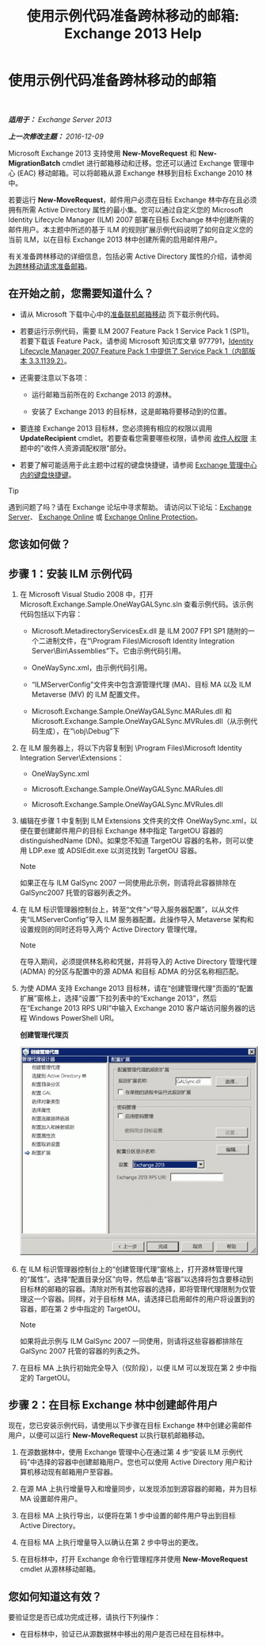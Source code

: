﻿---
title: '使用示例代码准备跨林移动的邮箱: Exchange 2013 Help'
TOCTitle: 使用示例代码准备跨林移动的邮箱
ms:assetid: f35ac7a5-bb84-4653-b6d0-65906e93627b
ms:mtpsurl: https://technet.microsoft.com/zh-cn/library/Ee861124(v=EXCHG.150)
ms:contentKeyID: 50491975
ms.date: 01/11/2018
mtps_version: v=EXCHG.150
ms.translationtype: HT
---

# 使用示例代码准备跨林移动的邮箱

 

_**适用于：** Exchange Server 2013_

_**上一次修改主题：** 2016-12-09_

Microsoft Exchange 2013 支持使用 **New-MoveRequest** 和 **New-MigrationBatch** cmdlet 进行邮箱移动和迁移。您还可以通过 Exchange 管理中心 (EAC) 移动邮箱。可以将邮箱从源 Exchange 林移到目标 Exchange 2010 林中。

若要运行 **New-MoveRequest**，邮件用户必须在目标 Exchange 林中存在且必须拥有所需 Active Directory 属性的最小集。您可以通过自定义您的 Microsoft Identity Lifecycle Manager (ILM) 2007 部署在目标 Exchange 林中创建所需的邮件用户。本主题中所述的基于 ILM 的规则扩展示例代码说明了如何自定义您的当前 ILM，以在目标 Exchange 2013 林中创建所需的启用邮件用户。

有关准备跨林移动的详细信息，包括必需 Active Directory 属性的介绍，请参阅[为跨林移动请求准备邮箱](prepare-mailboxes-for-cross-forest-move-requests-exchange-2013-help.md)。

## 在开始之前，您需要知道什么？

  - 请从 Microsoft 下载中心中的[准备联机邮箱移动](https://go.microsoft.com/fwlink/p/?linkid=177882) 页下载示例代码。

  - 若要运行示例代码，需要 ILM 2007 Feature Pack 1 Service Pack 1 (SP1)。若要下载该 Feature Pack，请参阅 Microsoft 知识库文章 977791，[Identity Lifecycle Manager 2007 Feature Pack 1 中提供了 Service Pack 1（内部版本 3.3.1139.2）](http://go.microsoft.com/fwlink/p/?linkid=3052&kbid=977791)。

  - 还需要注意以下各项：
    
      - 运行邮箱当前所在的 Exchange 2013 的源林。
    
      - 安装了 Exchange 2013 的目标林，这是邮箱将要移动到的位置。

  - 要连接 Exchange 2013 目标林，您必须拥有相应的权限以调用 **UpdateRecipient** cmdlet。若要查看您需要哪些权限，请参阅 [收件人权限](recipients-permissions-exchange-2013-help.md) 主题中的"收件人资源调配权限"部分。

  - 若要了解可能适用于此主题中过程的键盘快捷键，请参阅 [Exchange 管理中心内的键盘快捷键](keyboard-shortcuts-in-the-exchange-admin-center-exchange-online-protection-help.md)。

> [!TIP]  
> 遇到问题了吗？请在 Exchange 论坛中寻求帮助。 请访问以下论坛：<a href="https://go.microsoft.com/fwlink/p/?linkid=60612">Exchange Server</a>、 <a href="https://go.microsoft.com/fwlink/p/?linkid=267542">Exchange Online</a> 或 <a href="https://go.microsoft.com/fwlink/p/?linkid=285351">Exchange Online Protection</a>。


## 您该如何做？

## 步骤 1：安装 ILM 示例代码

1.  在 Microsoft Visual Studio 2008 中，打开 Microsoft.Exchange.Sample.OneWayGALSync.sln 查看示例代码。该示例代码包括以下内容：
    
      - Microsoft.MetadirectoryServicesEx.dll 是 ILM 2007 FP1 SP1 随附的一个二进制文件，在“\\Program Files\\Microsoft Identity Integration Server\\Bin\\Assemblies”下。它由示例代码引用。
    
      - OneWaySync.xml，由示例代码引用。
    
      - “ILMServerConfig”文件夹中包含源管理代理 (MA)、目标 MA 以及 ILM Metaverse (MV) 的 ILM 配置文件。
    
      - Microsoft.Exchange.Sample.OneWayGALSync.MARules.dll 和 Microsoft.Exchange.Sample.OneWayGALSync.MVRules.dll（从示例代码生成），在“\\obj\\Debug”下

2.  在 ILM 服务器上，将以下内容复制到 \\Program Files\\Microsoft Identity Integration Server\\Extensions：
    
      - OneWaySync.xml
    
      - Microsoft.Exchange.Sample.OneWayGALSync.MARules.dll
    
      - Microsoft.Exchange.Sample.OneWayGALSync.MVRules.dll

3.  编辑在步骤 1 中复制到 ILM Extensions 文件夹的文件 OneWaySync.xml，以便在要创建邮件用户的目标 Exchange 林中指定 TargetOU 容器的 distinguishedName (DN)。如果您不知道 TargetOU 容器的名称，则可以使用 LDP.exe 或 ADSIEdit.exe 以浏览找到 TargetOU 容器。
    
    > [!NOTE]  
    > 如果正在与 ILM GalSync 2007 一同使用此示例，则请将此容器排除在 GalSync2007 托管的容器列表之外。


4.  在 ILM 标识管理器控制台上，转至“文件”\>“导入服务器配置”，以从文件夹“ILMServerConfig”导入 ILM 服务器配置。此操作导入 Metaverse 架构和设置规则的同时还将导入两个 Active Directory 管理代理。
    
    > [!NOTE]  
    > 在导入期间，必须提供林名称和凭据，并将导入的 Active Directory 管理代理 (ADMA) 的分区与配置中的源 ADMA 和目标 ADMA 的分区名称相匹配。


5.  为使 ADMA 支持 Exchange 2013 目标林，请在“创建管理代理”页面的“配置扩展”窗格上，选择“设置”下拉列表中的“Exchange 2013”，然后在“Exchange 2013 RPS URI”中输入 Exchange 2010 客户端访问服务器的远程 Windows PowerShell URI。
    
    **创建管理代理页**
    
    ![Exchange 2010 管理代理设置](images/Aa998597.8f403cda-e5e4-4edf-887f-c1ed46cee3f5(EXCHG.150).gif "Exchange 2010 管理代理设置")  

6.  在 ILM 标识管理器控制台上的“创建管理代理”窗格上，打开源林管理代理的“属性”。选择“配置目录分区”向导，然后单击“容器”以选择将包含要移动到目标林的邮箱的容器。清除对所有其他容器的选择，即将管理代理限制为仅管理这一个容器。同样，对于目标林 MA，请选择已启用邮件的用户将设置到的容器，即在第 2 步中指定的 TargetOU。
    
    > [!NOTE]  
    > 如果将此示例与 ILM GalSync 2007 一同使用，则请将这些容器都排除在 GalSync 2007 托管的容器的列表之外。


7.  在目标 MA 上执行初始完全导入（仅阶段），以便 ILM 可以发现在第 2 步中指定的 TargetOU。

## 步骤 2：在目标 Exchange 林中创建邮件用户

现在，您已安装示例代码，请使用以下步骤在目标 Exchange 林中创建必需邮件用户，以便可以运行 **New-MoveRequest** 以执行联机邮箱移动。

1.  在源数据林中，使用 Exchange 管理中心在通过第 4 步“安装 ILM 示例代码”中选择的容器中创建邮箱用户。您也可以使用 Active Directory 用户和计算机移动现有邮箱用户至容器。

2.  在源 MA 上执行增量导入和增量同步，以发现添加到源容器的邮箱，并为目标 MA 设置邮件用户。

3.  在目标 MA 上执行导出，以便将在第 1 步中设置的邮件用户导出到目标 Active Directory。

4.  在目标 MA 上执行增量导入以确认在第 2 步中导出的更改。

5.  在目标林中，打开 Exchange 命令行管理程序并使用 **New-MoveRequest** cmdlet 从源林移动邮箱。

## 您如何知道这有效？

要验证您是否已成功完成迁移，请执行下列操作：

  - 在目标林中，验证已从源数据林中移出的用户是否已经在目标林中。

